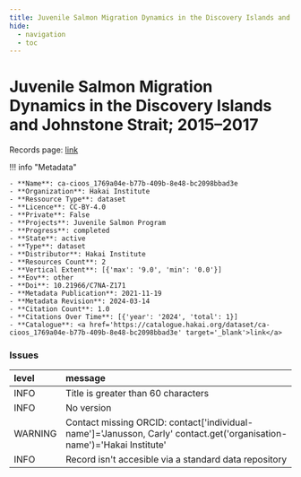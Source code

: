 ```yaml
---
title: Juvenile Salmon Migration Dynamics in the Discovery Islands and Johnstone Strait; 2015–2017
hide:
  - navigation
  - toc
---
```


# Juvenile Salmon Migration Dynamics in the Discovery Islands and Johnstone Strait; 2015–2017

Records page: <a href='https://catalogue.hakai.org/dataset/ca-cioos_1769a04e-b77b-409b-8e48-bc2098bbad3e' target='_blank'>link</a>

<div id='map'></div>

!!! info "Metadata"
    
    - **Name**: ca-cioos_1769a04e-b77b-409b-8e48-bc2098bbad3e 
    - **Organization**: Hakai Institute 
    - **Ressource Type**: dataset 
    - **Licence**: CC-BY-4.0 
    - **Private**: False 
    - **Projects**: Juvenile Salmon Program 
    - **Progress**: completed 
    - **State**: active 
    - **Type**: dataset 
    - **Distributor**: Hakai Institute 
    - **Resources Count**: 2 
    - **Vertical Extent**: [{'max': '9.0', 'min': '0.0'}] 
    - **Eov**: other 
    - **Doi**: 10.21966/C7NA-Z171 
    - **Metadata Publication**: 2021-11-19 
    - **Metadata Revision**: 2024-03-14 
    - **Citation Count**: 1.0 
    - **Citations Over Time**: [{'year': '2024', 'total': 1}] 
    - **Catalogue**: <a href='https://catalogue.hakai.org/dataset/ca-cioos_1769a04e-b77b-409b-8e48-bc2098bbad3e' target='_blank'>link</a> 

### Issues

| level   | message                                                                                                                |
|:--------|:-----------------------------------------------------------------------------------------------------------------------|
| INFO    | Title is greater than 60 characters                                                                                    |
| INFO    | No version                                                                                                             |
| WARNING | Contact missing ORCID: contact['individual-name']='Janusson, Carly' contact.get('organisation-name')='Hakai Institute' |
| INFO    | Record isn't accesible via a standard data repository                                                                  |

<script>
   document.addEventListener("DOMContentLoaded", function() {
    var map = L.map('map').setView([51.505, -125.09], 5);
    L.tileLayer('https://tile.openstreetmap.org/{z}/{x}/{y}.png', {
        maxZoom: 19,
        attribution: '&copy; <a href="http://www.openstreetmap.org/copyright">OpenStreetMap</a>'
    }).addTo(map);
    var geojsonFeature = {
        "type": "Feature",
        "properties": {
            "name" : "Juvenile Salmon Migration Dynamics in the Discovery Islands and Johnstone Strait; 2015–2017"
        },
        "geometry": {'type': 'Polygon', 'coordinates': [[[-127.11545814, 49.78433133], [-124.85227454, 49.78433133], [-124.85227454, 50.81587848], [-127.11545814, 50.81587848], [-127.11545814, 49.78433133]]]}
    }
    L.geoJSON(geojsonFeature).addTo(map);
   })
</script>